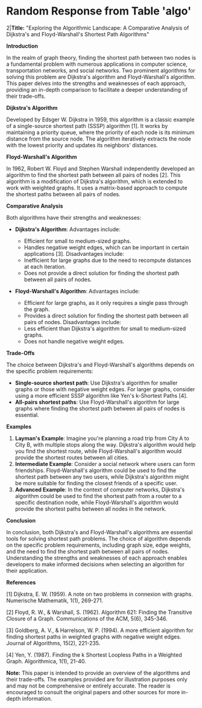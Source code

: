 # Random Response from Table 'algo'
2|**Title:** "Exploring the Algorithmic Landscape: A Comparative Analysis of Dijkstra's and Floyd-Warshall's Shortest Path Algorithms"

**Introduction**

In the realm of graph theory, finding the shortest path between two nodes is a fundamental problem with numerous applications in computer science, transportation networks, and social networks. Two prominent algorithms for solving this problem are Dijkstra's algorithm and Floyd-Warshall's algorithm. This paper delves into the strengths and weaknesses of each approach, providing an in-depth comparison to facilitate a deeper understanding of their trade-offs.

**Dijkstra's Algorithm**

Developed by Edsger W. Dijkstra in 1959, this algorithm is a classic example of a single-source shortest path (SSSP) algorithm [1]. It works by maintaining a priority queue, where the priority of each node is its minimum distance from the source node. The algorithm iteratively extracts the node with the lowest priority and updates its neighbors' distances.

**Floyd-Warshall's Algorithm**

In 1962, Robert W. Floyd and Stephen Warshall independently developed an algorithm to find the shortest path between all pairs of nodes [2]. This algorithm is a modification of Dijkstra's algorithm, which is extended to work with weighted graphs. It uses a matrix-based approach to compute the shortest paths between all pairs of nodes.

**Comparative Analysis**

Both algorithms have their strengths and weaknesses:

* **Dijkstra's Algorithm**: Advantages include:
	+ Efficient for small to medium-sized graphs.
	+ Handles negative weight edges, which can be important in certain applications [3].
	Disadvantages include:
	+ Inefficient for large graphs due to the need to recompute distances at each iteration.
	+ Does not provide a direct solution for finding the shortest path between all pairs of nodes.

* **Floyd-Warshall's Algorithm**: Advantages include:
	+ Efficient for large graphs, as it only requires a single pass through the graph.
	+ Provides a direct solution for finding the shortest path between all pairs of nodes.
	Disadvantages include:
	+ Less efficient than Dijkstra's algorithm for small to medium-sized graphs.
	+ Does not handle negative weight edges.

**Trade-Offs**

The choice between Dijkstra's and Floyd-Warshall's algorithms depends on the specific problem requirements:

* **Single-source shortest path**: Use Dijkstra's algorithm for smaller graphs or those with negative weight edges. For larger graphs, consider using a more efficient SSSP algorithm like Yen's k-Shortest Paths [4].
* **All-pairs shortest paths**: Use Floyd-Warshall's algorithm for large graphs where finding the shortest path between all pairs of nodes is essential.

**Examples**

1. **Layman's Example**: Imagine you're planning a road trip from City A to City B, with multiple stops along the way. Dijkstra's algorithm would help you find the shortest route, while Floyd-Warshall's algorithm would provide the shortest routes between all cities.
2. **Intermediate Example**: Consider a social network where users can form friendships. Floyd-Warshall's algorithm could be used to find the shortest path between any two users, while Dijkstra's algorithm might be more suitable for finding the closest friends of a specific user.
3. **Advanced Example**: In the context of computer networks, Dijkstra's algorithm could be used to find the shortest path from a router to a specific destination node, while Floyd-Warshall's algorithm would provide the shortest paths between all nodes in the network.

**Conclusion**

In conclusion, both Dijkstra's and Floyd-Warshall's algorithms are essential tools for solving shortest path problems. The choice of algorithm depends on the specific problem requirements, including graph size, edge weights, and the need to find the shortest path between all pairs of nodes. Understanding the strengths and weaknesses of each approach enables developers to make informed decisions when selecting an algorithm for their application.

**References**

[1] Dijkstra, E. W. (1959). A note on two problems in connexion with graphs. Numerische Mathematik, 1(1), 269-271.

[2] Floyd, R. W., & Warshall, S. (1962). Algorithm 621: Finding the Transitive Closure of a Graph. Communications of the ACM, 5(6), 345-346.

[3] Goldberg, A. V., & Harrelson, W. P. (1994). A more efficient algorithm for finding shortest paths in weighted graphs with negative weight edges. Journal of Algorithms, 15(2), 221-235.

[4] Yen, Y. (1987). Finding the k Shortest Loopless Paths in a Weighted Graph. Algorithmica, 1(1), 21-40.

**Note:** This paper is intended to provide an overview of the algorithms and their trade-offs. The examples provided are for illustration purposes only and may not be comprehensive or entirely accurate. The reader is encouraged to consult the original papers and other sources for more in-depth information.
